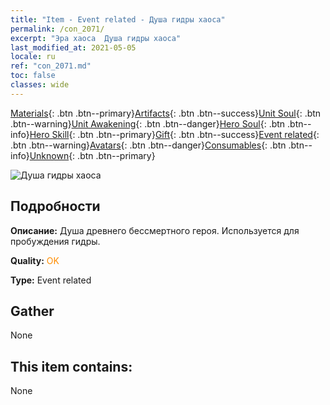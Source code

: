 ```yaml
---
title: "Item - Event related - Душа гидры хаоса"
permalink: /con_2071/
excerpt: "Эра хаоса  Душа гидры хаоса"
last_modified_at: 2021-05-05
locale: ru
ref: "con_2071.md"
toc: false
classes: wide
---
```

 [Materials](/ItemsRU/){: .btn .btn--primary}[Artifacts](/ItemsRU/Artifacts/){: .btn .btn--success}[Unit Soul](/ItemsRU/UnitSoul/){: .btn .btn--warning}[Unit Awakening](/ItemsRU/UnitAwakening/){: .btn .btn--danger}[Hero Soul](/ItemsRU/HeroSoul/){: .btn .btn--info}[Hero Skill](/ItemsRU/HeroSkill/){: .btn .btn--primary}[Gift](/ItemsRU/Gift/){: .btn .btn--success}[Event related](/ItemsRU/Events/){: .btn .btn--warning}[Avatars](/ItemsRU/Avatars/){: .btn .btn--danger}[Consumables](/ItemsRU/Consumables/){: .btn .btn--info}[Unknown](/ItemsRU/Unknown/){: .btn .btn--primary}

 ![Душа гидры хаоса](/images/t/juexing_807.jpg)

## Подробности
 **Описание:** Душа древнего бессмертного героя. Используется для пробуждения гидры.

 **Quality:** <span style="color: #FF8C00">OK</span>

 **Type:** Event related

## Gather

  None

## This item contains:

  None

